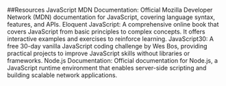 
##Resources
JavaScript MDN Documentation: Official Mozilla Developer Network (MDN) documentation for JavaScript, covering language syntax, features, and APIs.
Eloquent JavaScript: A comprehensive online book that covers JavaScript from basic principles to complex concepts. It offers interactive examples and exercises to reinforce learning.
JavaScript30: A free 30-day vanilla JavaScript coding challenge by Wes Bos, providing practical projects to improve JavaScript skills without libraries or frameworks.
Node.js Documentation: Official documentation for Node.js, a JavaScript runtime environment that enables server-side scripting and building scalable network applications.

